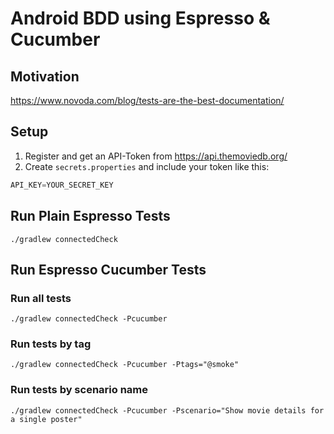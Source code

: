 # Android BDD using Espresso & Cucumber

## Motivation
https://www.novoda.com/blog/tests-are-the-best-documentation/

## Setup
1. Register and get an API-Token from https://api.themoviedb.org/
2. Create `secrets.properties` and include your token like this:
```java
API_KEY=YOUR_SECRET_KEY
```

## Run Plain Espresso Tests
`./gradlew connectedCheck`  

## Run Espresso Cucumber Tests
### Run all tests
`./gradlew connectedCheck -Pcucumber`  
### Run tests by tag
`./gradlew connectedCheck -Pcucumber -Ptags="@smoke"`  
### Run tests by scenario name
`./gradlew connectedCheck -Pcucumber -Pscenario="Show movie details for a single poster"`

